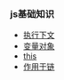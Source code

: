 ### js基础知识

- [执行下文](/docs/execution-context.md)
- [变量对象](/docs/variable-object.md)
- [this](/docs/this.md)
- [作用于链](/docs/scope-chain.md)